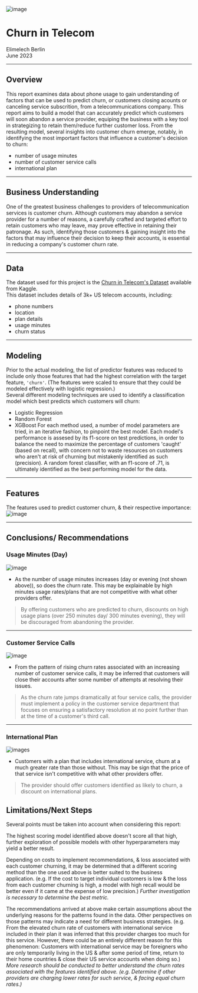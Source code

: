 ![image](https://github.com/terminalcoder/Churn-in-Telecom/blob/main/images/pexels-troy-squillaci-2525871_4.jpg)
# Churn in Telecom
Elimelech Berlin  
June 2023
***
## Overview
This report examines data about phone usage to gain understanding of factors that can be used to predict churn, or customers closing acounts or canceling service subscrition, from a telecommunications company. This report aims to build a model that can accurately predict which customers will soon abandon a service provider, equiping the business with a key tool in strategizing to retain them/reduce further customer loss. From the resulting model, several insights into customer churn emerge, notably, in identifying the most important factors that influence a customer's decision to churn:
* number of usage minutes
* number of customer service calls
* international plan
***
## Business Understanding
One of the greatest business challenges to providers of telecommunication services is customer churn. Although customers may abandon a service provider for a number of reasons, a carefully crafted and targeted effort to retain customers who may leave, may prove effective in retaining their patronage. As such, identifying those customers & gaining insight into the factors that may influence their decision to keep their accounts, is essential in reducing a company's customer churn rate. 
***
## Data
The dataset used for this project is the [Churn in Telecom's Dataset](https://www.kaggle.com/datasets/becksddf/churn-in-telecoms-dataset) available from Kaggle.  
This dataset includes details of 3k+ US telecom accounts, including:
* phone numbers
* location
* plan details
* usage minutes
* churn status
***
## Modeling
Prior to the actual modeling, the list of predictor features was reduced to include only those features that had the highest correlation with the target feature, `'churn'`. (The features were scaled to ensure that they could be modeled effectively with logistic regression.)  
Several different modeling techniques are used to identify a classification model which best predicts which customers will churn:
- Logistic Regression
- Random Forest
- XGBoost
For each method used, a number of model parameters are tried, in an iterative fashion, to pinpoint the best model.
Each model's performance is assesed by its f1-score on test predictions, in order to balance the need to maximize the percentage of customers 'caught' (based on recall), with concern not to waste resources on customers who aren't at risk of churning but mistakenly identified as such (precision).
A random forest classifier, with an f1-score of .71, is ultimately identified as the best performing model for the data.
***
## Features
The features used to predict customer churn, & their respective importance:
![image](https://github.com/terminalcoder/Churn-in-Telecom/blob/main/images/rf_model_feat_imp_hbar.png)
***
## Conclusions/ Recommendations
### Usage Minutes (Day)
![image](https://github.com/terminalcoder/Churn-in-Telecom/blob/main/images/day_min_churn_bar.png)
* As the number of usage minutes increases (day or evening (not shown above)), so does the churn rate. This may be explainable by high minutes usage rates/plans that are not competitive with what other providers offer.
> By offering customers who are predicted to churn, discounts on high usage plans (over 250 minutes day/ 300 minutes evening), they will be discouraged from abandoning the provider.
___

### Customer Service Calls
![image](https://github.com/terminalcoder/Churn-in-Telecom/blob/main/images/cscalls_churn_bar.png)
* From the pattern of rising churn rates associated with an increasing number of customer service calls, it may be inferred that customers will close their accounts after some number of attempts at resolving their issues.  
> As the churn rate jumps dramatically at four service calls, the provider must implement a policy in the customer service department that focuses on ensuring a satisfactory resolution at no point further than at the time of a customer's third call.
___

### International Plan
![images](https://github.com/terminalcoder/Churn-in-Telecom/blob/main/images/intl_churn_pie.png)
* Customers with a plan that includes international service, churn at a much greater rate than those without. This may be sign that the price of that service isn't competitive with what other providers offer.
> The provider should offer customers identified as likely to churn, a discount on international plans.

## Limitations/Next Steps
Several points must be taken into account when considering this report:

The highest scoring model identified above doesn't score all that high, further exploration of possible models with other hyperparameters may yield a better result.

Depending on costs to implement recommendations, & loss associated with each customer churning, it may be determined that a different scoring method than the one used above is better suited to the business application. (e.g. If the cost to target individual customers is low & the loss from each customer churning is high, a model with high recall would be better even if it came at the expense of low precision.) *Further investigation is necessary to determine the best metric.*

The recommendations arrived at above make certain assumptions about the underlying reasons for the patterns found in the data. Other perspectives on those patterns may indicate a need for different business strategies. (e.g. From the elevated churn rate of customers with international service included in their plan it was inferred that this provider charges too much for this service. However, there could be an entirely different reason for this phenomenon: Customers with international service may be foreigners who are only temporarily living in the US & after some period of time, return to their home countries & close their US service accounts when doing so.) *More research should be conducted to better understand the churn rates associated with the features identified above. (e.g. Determine if other providers are charging lower rates for such service, & facing equal churn rates.)*
